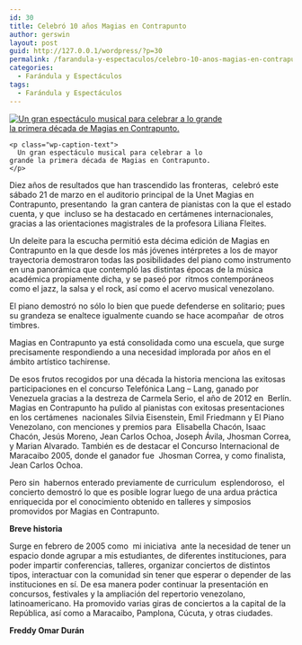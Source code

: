 ```yaml
---
id: 30
title: Celebró 10 años Magias en Contrapunto
author: gerswin
layout: post
guid: http://127.0.0.1/wordpress/?p=30
permalink: /farandula-y-espectaculos/celebro-10-anos-magias-en-contrapunto/
categories:
  - Farándula y Espectáculos
tags:
  - Farándula y Espectáculos
---
```

<div id="content-area">
  <b></b></p> 
  
  <div class="wp-caption alignleft" id="attachment_405392" style="width: 383px">
    <a data-lightboxplus="lightbox[405391]" href="http://i1.wp.com/www.lanacion.com.ve/fotoedicion//2015/03/a6-DLN186836.jpg" title="Celebró 10 años Magias en Contrapunto"><img alt="Un gran espectáculo musical para celebrar a lo grande la primera década de Magias en Contrapunto." class="size-large wp-image-405392" data-recalc-dims="1" src="http://i0.wp.com/www.lanacion.com.ve/fotoedicion//2015/03/a6-DLN186836.jpg?resize=373%2C280" /></a> 
    
    <p class="wp-caption-text">
      Un gran espectáculo musical para celebrar a lo grande la primera década de Magias en Contrapunto.
    </p>
  </div>
  
  <p>
    Diez años de resultados que han trascendido las fronteras,  celebró este sábado 21 de marzo en el auditorio principal de la Unet Magias en Contrapunto, presentando  la gran cantera de pianistas con la que el estado cuenta, y que  incluso se ha destacado en certámenes internacionales, gracias a las orientaciones magistrales de la profesora Liliana Fleites.
  </p>
  
  <p>
    Un deleite para la escucha permitió esta décima edición de Magias en Contrapunto en la que desde los más jóvenes intérpretes a los de mayor trayectoria demostraron todas las posibilidades del piano como instrumento en una panorámica que contempló las distintas épocas de la música académica propiamente dicha, y se paseó por  ritmos contemporáneos como el jazz, la salsa y el rock, así como el acervo musical venezolano.
  </p>
  
  <p>
    El piano demostró no sólo lo bien que puede defenderse en solitario; pues su grandeza se enaltece igualmente cuando se hace acompañar  de otros timbres.
  </p></p> 
  
  <div class="alignleft">
  </div>
  
  <p>
    Magias en Contrapunto ya está consolidada como una escuela, que surge precisamente respondiendo a una necesidad implorada por años en el ámbito artístico tachirense.
  </p>
  
  <p>
    De esos frutos recogidos por una década la historia menciona las exitosas participaciones en el concurso Telefónica Lang – Lang, ganado por Venezuela gracias a la destreza de Carmela Serio, el año de 2012 en  Berlín. Magias en Contrapunto ha pulido al pianistas con exitosas presentaciones en los certámenes  nacionales Silvia Eisenstein, Emil Friedmann y El Piano Venezolano, con menciones y premios para  Elisabella Chacón, Isaac Chacón, Jesús Moreno, Jean Carlos Ochoa, Joseph Ávila, Jhosman Correa, y Marian Alvarado. También es de destacar el Concurso Internacional de Maracaibo 2005, donde el ganador fue  Jhosman Correa, y como finalista, Jean Carlos Ochoa.
  </p>
  
  <p>
    Pero sin  habernos enterado previamente de curriculum  esplendoroso,  el concierto demostró lo que es posible lograr luego de una ardua práctica enriquecida por el conocimiento obtenido en talleres y simposios promovidos por Magias en Contrapunto.
  </p>
  
  <p>
    <b>Breve historia </b>
  </p>
  
  <p>
    Surge en febrero de 2005 como  mi iniciativa  ante la necesidad de tener un espacio donde agrupar a mis estudiantes, de diferentes instituciones, para poder impartir conferencias, talleres, organizar conciertos de distintos tipos, interactuar con la comunidad sin tener que esperar o depender de las instituciones en sí. De esa manera poder continuar la presentación en concursos, festivales y la ampliación del repertorio venezolano, latinoamericano. Ha promovido varias giras de conciertos a la capital de la República, así como a Maracaibo, Pamplona, Cúcuta, y otras ciudades.
  </p>
  
  <p>
    <b>Freddy Omar Durán</b>
  </p>
</div>